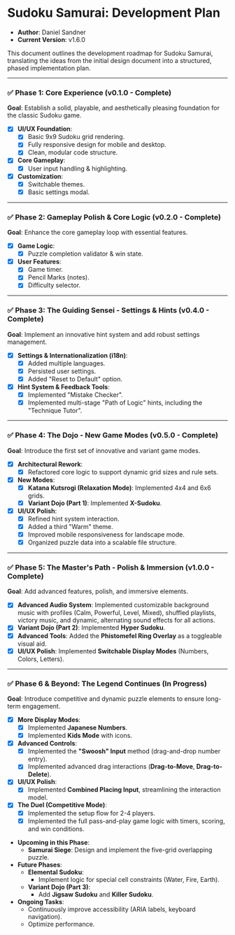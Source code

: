 # Sudoku Samurai: Development Plan

-   **Author**: Daniel Sandner
-   **Current Version**: v1.6.0

This document outlines the development roadmap for Sudoku Samurai, translating the ideas from the initial design document into a structured, phased implementation plan.

---

### ✅ Phase 1: Core Experience (v0.1.0 - Complete)

**Goal**: Establish a solid, playable, and aesthetically pleasing foundation for the classic Sudoku game.

-   [x] **UI/UX Foundation**:
    -   [x] Basic 9x9 Sudoku grid rendering.
    -   [x] Fully responsive design for mobile and desktop.
    -   [x] Clean, modular code structure.
-   [x] **Core Gameplay**:
    -   [x] User input handling & highlighting.
-   [x] **Customization**:
    -   [x] Switchable themes.
    -   [x] Basic settings modal.

---

### ✅ Phase 2: Gameplay Polish & Core Logic (v0.2.0 - Complete)

**Goal**: Enhance the core gameplay loop with essential features.

-   [x] **Game Logic**:
    -   [x] Puzzle completion validator & win state.
-   [x] **User Features**:
    -   [x] Game timer.
    -   [x] Pencil Marks (notes).
    -   [x] Difficulty selector.

---

### ✅ Phase 3: The Guiding Sensei - Settings & Hints (v0.4.0 - Complete)

**Goal**: Implement an innovative hint system and add robust settings management.

-   [x] **Settings & Internationalization (i18n)**:
    -   [x] Added multiple languages.
    -   [x] Persisted user settings.
    -   [x] Added "Reset to Default" option.
-   [x] **Hint System & Feedback Tools**:
    -   [x] Implemented "Mistake Checker".
    -   [x] Implemented multi-stage "Path of Logic" hints, including the "Technique Tutor".

---

### ✅ Phase 4: The Dojo - New Game Modes (v0.5.0 - Complete)

**Goal**: Introduce the first set of innovative and variant game modes.

-   [x] **Architectural Rework**:
    -   [x] Refactored core logic to support dynamic grid sizes and rule sets.
-   [x] **New Modes**:
    -   [x] **Katana Kutsrogi (Relaxation Mode)**: Implemented 4x4 and 6x6 grids.
    -   [x] **Variant Dojo (Part 1)**: Implemented **X-Sudoku**.
-   [x] **UI/UX Polish**:
    -   [x] Refined hint system interaction.
    -   [x] Added a third "Warm" theme.
    -   [x] Improved mobile responsiveness for landscape mode.
    -   [x] Organized puzzle data into a scalable file structure.

---

### ✅ Phase 5: The Master's Path - Polish & Immersion (v1.0.0 - Complete)

**Goal**: Add advanced features, polish, and immersive elements.

-   [x] **Advanced Audio System**: Implemented customizable background music with profiles (Calm, Powerful, Level, Mixed), shuffled playlists, victory music, and dynamic, alternating sound effects for all actions.
-   [x] **Variant Dojo (Part 2)**: Implemented **Hyper Sudoku**.
-   [x] **Advanced Tools**: Added the **Phistomefel Ring Overlay** as a toggleable visual aid.
-   [x] **UI/UX Polish**: Implemented **Switchable Display Modes** (Numbers, Colors, Letters).

---

### ✅ Phase 6 & Beyond: The Legend Continues (In Progress)

**Goal**: Introduce competitive and dynamic puzzle elements to ensure long-term engagement.

-   [x] **More Display Modes**:
    -   [x] Implemented **Japanese Numbers**.
    -   [x] Implemented **Kids Mode** with icons.
-   [x] **Advanced Controls**:
    -   [x] Implemented the **"Swoosh" Input** method (drag-and-drop number entry).
    -   [x] Implemented advanced drag interactions (**Drag-to-Move**, **Drag-to-Delete**).
-   [x] **UI/UX Polish**:
    -   [x] Implemented **Combined Placing Input**, streamlining the interaction model.
-   [x] **The Duel (Competitive Mode)**:
    -   [x] Implemented the setup flow for 2-4 players.
    -   [x] Implemented the full pass-and-play game logic with timers, scoring, and win conditions.
-   **Upcoming in this Phase**:
    -   **Samurai Siege**: Design and implement the five-grid overlapping puzzle.
-   **Future Phases**:
    -   **Elemental Sudoku**:
        -   Implement logic for special cell constraints (Water, Fire, Earth).
    -   **Variant Dojo (Part 3)**:
        -   Add **Jigsaw Sudoku** and **Killer Sudoku**.
-   **Ongoing Tasks**:
    -   Continuously improve accessibility (ARIA labels, keyboard navigation).
    -   Optimize performance.